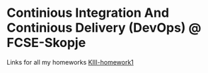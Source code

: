 # Continious Integration And Continious Delivery (DevOps) @ FCSE-Skopje

Links for all my homeworks
[KIII-homework1]([https://github.com/davidhristov59/KIII-homework1])


